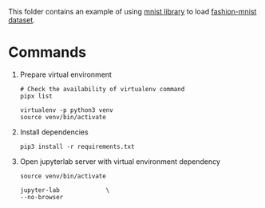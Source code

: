 This folder contains an example of using [mnist library](https://github.com/datapythonista/mnist) to load [fashion-mnist dataset](https://github.com/zalandoresearch/fashion-mnist?tab=readme-ov-file).


# Commands

1. Prepare virtual environment

    ``` shell
    # Check the availability of virtualenv command
    pipx list

    virtualenv -p python3 venv
    source venv/bin/activate
    ```

3. Install dependencies

    ``` shell
    pip3 install -r requirements.txt
    ```

4. Open jupyterlab server with virtual environment dependency

    ``` shell
    source venv/bin/activate

    jupyter-lab             \
    --no-browser
    ```
